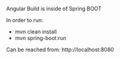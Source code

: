 Angular Build is inside of Spring BOOT


In order to run: 
- mvn clean install
- mvn spring-boot:run

Can be reached from: http://localhost:8080
